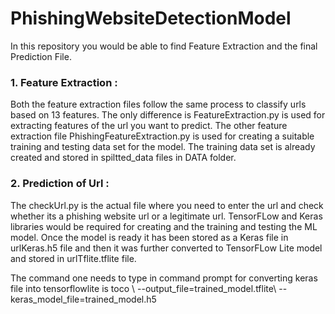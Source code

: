 # PhishingWebsiteDetectionModel

In this repository you would be able to find Feature Extraction and the final Prediction File.

### 1. Feature Extraction :
Both the feature extraction files follow the same process to classify urls based on 13 features. The only difference is FeatureExtraction.py is used for extracting features of the url you want to predict.
The other feature extraction file PhishingFeatureExtraction.py is used for creating a suitable training and testing data set for the model. The training data set is already created and stored in spiltted_data files in DATA folder.

### 2. Prediction of Url :
The checkUrl.py is the actual file where you need to enter the url and check whether its a phishing website url or a legitimate url. TensorFLow and Keras libraries would be required for creating and the training and testing the ML model.
Once the model is ready it has been stored as a Keras file in urlKeras.h5 file and then it was further converted to TensorFLow Lite model and stored in urlTflite.tflite file.

The command one needs to type in command prompt for converting keras file into tensorflowlite is toco \ --output_file=trained_model.tflite\ --keras_model_file=trained_model.h5

